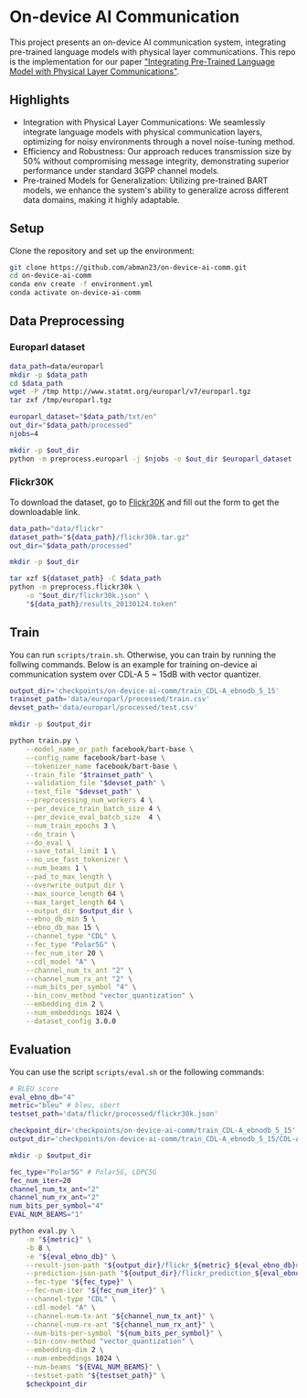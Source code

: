 <!-- # seq2seq-SC

## Citation

```bash
@misc{lee2022seq2seqSC,
    author = {Lee, Ju-Hyung and Lee, Dong-Ho and Sheen, Eunsoo and Choi, Thomas and Pujara, Jay and Kim, Joongheon},
    title = {Seq2Seq-SC: End-to-End Semantic Communication Systems with Pre-trained Language Model},
    journal={arXiv preprint arXiv:2210.15237},
    year = {2022},
}
``` -->

# On-device AI Communication

This project presents an on-device AI communication system, integrating pre-trained language models with physical layer communications. This repo is the implementation for our paper ["Integrating Pre-Trained Language Model with Physical Layer Communications"](https://arxiv.org/abs/2402.11656).

## Highlights
- Integration with Physical Layer Communications: We seamlessly integrate language models with physical communication layers, optimizing for noisy environments through a novel noise-tuning method.
- Efficiency and Robustness: Our approach reduces transmission size by 50% without compromising message integrity, demonstrating superior performance under standard 3GPP channel models.
- Pre-trained Models for Generalization: Utilizing pre-trained BART models, we enhance the system's ability to generalize across different data domains, making it highly adaptable.

## Setup

Clone the repository and set up the environment:

```bash
git clone https://github.com/abman23/on-device-ai-comm.git
cd on-device-ai-comm
conda env create -f environment.yml
conda activate on-device-ai-comm
```

## Data Preprocessing

### Europarl dataset

```bash
data_path=data/europarl
mkdir -p $data_path
cd $data_path
wget -P /tmp http://www.statmt.org/europarl/v7/europarl.tgz
tar zxf /tmp/europarl.tgz

europarl_dataset="$data_path/txt/en"
out_dir="$data_path/processed"
njobs=4

mkdir -p $out_dir
python -m preprocess.europarl -j $njobs -o $out_dir $europarl_dataset
```

<!-- ### AllNLI

Run `./scripts/preprocess_allnli.sh` or the following commands

```bash
data_path=data/allnli
mkdir -p $data_path
wget -P $data_path https://public.ukp.informatik.tu-darmstadt.de/reimers/sentence-transformers/datasets/paraphrases/AllNLI.jsonl.gz
gunzip $data_path/AllNLI.jsonl.gz

allnli_dataset="$data_path/AllNLI.jsonl"
out_dir="$data_path/processed"

mkdir -p $out_dir
python -m preprocess.allnli -o $out_dir $allnli_dataset
``` -->

### Flickr30K 

To download the dataset, go to [Flickr30K](http://hockenmaier.cs.illinois.edu/DenotationGraph/) and fill out the form to get the downloadable link. 

```bash
data_path="data/flickr"
dataset_path="${data_path}/flickr30k.tar.gz"
out_dir="$data_path/processed"

mkdir -p $out_dir

tar xzf ${dataset_path} -C $data_path
python -m preprocess.flickr30k \
    -o "$out_dir/flickr30k.json" \
    "${data_path}/results_20130124.token"
```

## Train

You can run `scripts/train.sh`. Otherwise, you can train by running the follwing commands. Below is an example for training on-device ai communication system over CDL-A 5 ~ 15dB with vector quantizer.

```bash
output_dir='checkpoints/on-device-ai-comm/train_CDL-A_ebnodb_5_15'
trainset_path='data/europarl/processed/train.csv'
devset_path='data/europarl/processed/test.csv'

mkdir -p $output_dir

python train.py \
    --model_name_or_path facebook/bart-base \
    --config_name facebook/bart-base \
    --tokenizer_name facebook/bart-base \
    --train_file "$trainset_path" \
    --validation_file "$devset_path" \
    --test_file "$devset_path" \
    --preprocessing_num_workers 4 \
    --per_device_train_batch_size 4 \
    --per_device_eval_batch_size  4 \
    --num_train_epochs 3 \
    --do_train \
    --do_eval \
    --save_total_limit 1 \
    --no_use_fast_tokenizer \
    --num_beams 1 \
    --pad_to_max_length \
    --overwrite_output_dir \
    --max_source_length 64 \
    --max_target_length 64 \
    --output_dir $output_dir \
    --ebno_db_min 5 \
    --ebno_db_max 15 \
    --channel_type "CDL" \
    --fec_type "Polar5G" \
    --fec_num_iter 20 \
    --cdl_model "A" \
    --channel_num_tx_ant "2" \
    --channel_num_rx_ant "2" \
    --num_bits_per_symbol "4" \
    --bin_conv_method "vector_quantization" \
    --embedding_dim 2 \
    --num_embeddings 1024 \
    --dataset_config 3.0.0
```

## Evaluation

You can use the script `scripts/eval.sh` or the following commands:

```bash
# BLEU score
eval_ebno_db="4"
metric="bleu" # bleu, sbert
testset_path='data/flickr/processed/flickr30k.json'

checkpoint_dir='checkpoints/on-device-ai-comm/train_CDL-A_ebnodb_5_15'
output_dir='checkpoints/on-device-ai-comm/train_CDL-A_ebnodb_5_15/CDL-A'

mkdir -p $output_dir

fec_type="Polar5G" # Polar5G, LDPC5G
fec_num_iter=20
channel_num_tx_ant="2"
channel_num_rx_ant="2"
num_bits_per_symbol="4"
EVAL_NUM_BEAMS="1"

python eval.py \
    -m "${metric}" \
    -b 8 \
    -e "${eval_ebno_db}" \
    --result-json-path "${output_dir}/flickr_${metric}_${eval_ebno_db}dB_${fec_type}_${channel_num_tx_ant}_${channel_num_rx_ant}_${num_bits_per_symbol}.json" \
    --prediction-json-path "${output_dir}/flickr_prediction_${eval_ebno_db}dB_${fec_type}_${channel_num_tx_ant}_${channel_num_rx_ant}_${num_bits_per_symbol}.json" \
    --fec-type "${fec_type}" \
    --fec-num-iter "${fec_num_iter}" \
    --channel-type "CDL" \
    --cdl-model "A" \
    --channel-num-tx-ant "${channel_num_tx_ant}" \
    --channel-num-rx-ant "${channel_num_rx_ant}" \
    --num-bits-per-symbol "${num_bits_per_symbol}" \
    --bin-conv-method "vector_quantization" \
    --embedding-dim 2 \
    --num-embeddings 1024 \
    --num-beams "${EVAL_NUM_BEAMS}" \
    --testset-path "${testset_path}" \
    $checkpoint_dir
```


